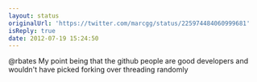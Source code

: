 ```yaml
---
layout: status
originalUrl: 'https://twitter.com/marcgg/status/225974484060999681'
isReply: true
date: 2012-07-19 15:24:50
---
```


@rbates My point being that the github people are good developers and wouldn't have picked forking over threading randomly
